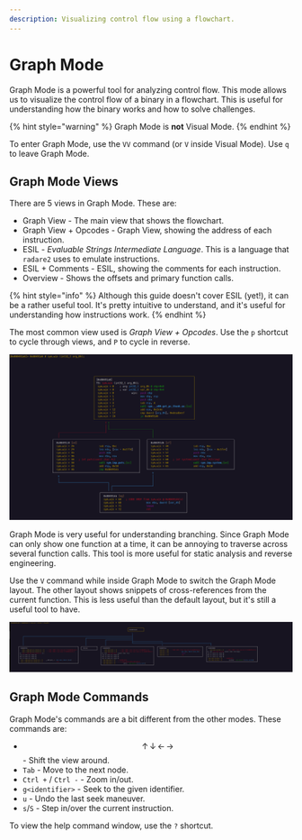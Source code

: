 ```yaml
---
description: Visualizing control flow using a flowchart.
---
```


# Graph Mode

Graph Mode is a powerful tool for analyzing control flow. This mode allows us to visualize the control flow of a binary in a flowchart. This is useful for understanding how the binary works and how to solve challenges.

{% hint style="warning" %}
Graph Mode is **not** Visual Mode.
{% endhint %}

To enter Graph Mode, use the `VV` command (or `V` inside Visual Mode).  Use `q` to leave Graph Mode.

## Graph Mode Views

There are 5 views in Graph Mode. These are:
* Graph View - The main view that shows the flowchart.
* Graph View + Opcodes - Graph View, showing the address of each instruction.
* ESIL - *Evaluable Strings Intermediate Language*. This is a language that `radare2` uses to emulate instructions.
* ESIL + Comments - ESIL, showing the comments for each instruction.
* Overview - Shows the offsets and primary function calls.

{% hint style="info" %}
Although this guide doesn't cover ESIL (yet!), it can be a rather useful tool. It's pretty intuitive to understand, and it's useful for understanding how instructions work.
{% endhint %}

The most common view used is *Graph View + Opcodes*.  Use the `p` shortcut to cycle through views, and `P` to cycle in reverse.

<div align="center">
<img src="../../.gitbook/assets/r2-g-demo.png" alt="Radare2 Graph Mode">
</div>

Graph Mode is very useful for understanding branching. Since Graph Mode can only show one function at a time, it can be annoying to traverse across several function calls. This tool is more useful for static analysis and reverse engineering.

Use the `V` command while inside Graph Mode to switch the Graph Mode layout. The other layout shows snippets of cross-references from the current function. This is less useful than the default layout, but it's still a useful tool to have.

<div align="center">
<img src="../../.gitbook/assets/r2-g-alt.png" alt="Graph Mode alternate view">
</div>


## Graph Mode Commands

Graph Mode's commands are a bit different from the other modes. These commands are:
* $$\uparrow\,\downarrow\,\leftarrow\,\rightarrow$$ - Shift the view around.
* `Tab` - Move to the next node.
* `Ctrl +` / `Ctrl -` - Zoom in/out.
* `g<identifier>` - Seek to the given identifier.
* `u` - Undo the last seek maneuver.
* `s`/`S` - Step in/over the current instruction.

To view the help command window, use the `?` shortcut.